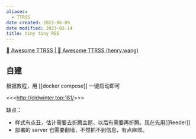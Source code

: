```yaml
---
aliases:
  - TTRSS
date created: 2022-06-09
date modified: 2023-03-14
title: tiny tiny RSS
---
```


[🐋 Awesome TTRSS | 🐋 Awesome TTRSS (henry.wang)](http://ttrss.henry.wang/zh/)

## 自建

根据教程，用 [[docker compose]] 一键启动即可

<<<<http://oldwinter.top:181/>>>>

缺点：

- 样式有点丑，估计需要去折腾主题，以后有需要再折腾。现在先用[[Reeder]]
- 部署的 server 也需要翻墙，不然抓不到信息，有点麻烦。
